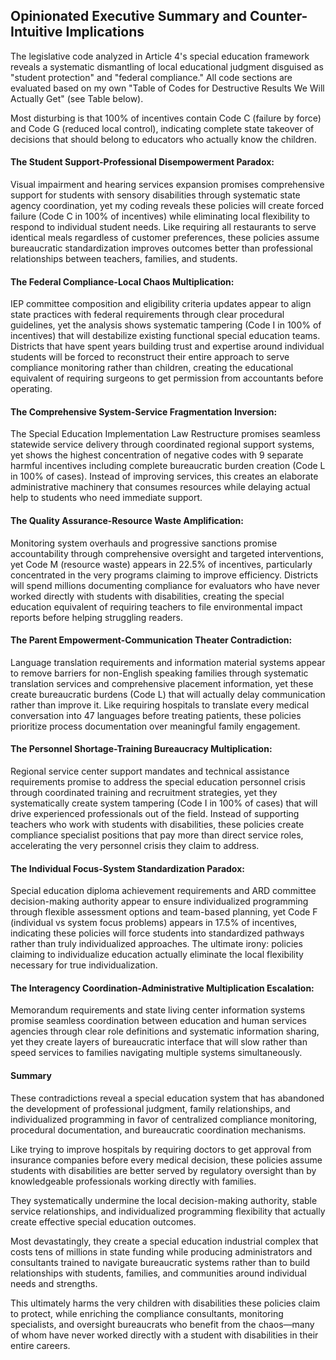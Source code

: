 ## Opinionated Executive Summary and Counter-Intuitive Implications

The legislative code analyzed in Article 4's special education framework reveals a systematic dismantling of local educational judgment disguised as "student protection" and "federal compliance." All code sections are evaluated based on my own "Table of Codes for Destructive Results We Will Actually Get" (see Table below).

Most disturbing is that 100% of incentives contain Code C (failure by force) and Code G (reduced local control), indicating complete state takeover of decisions that should belong to educators who actually know the children.

#### The Student Support-Professional Disempowerment Paradox:

Visual impairment and hearing services expansion promises comprehensive support for students with sensory disabilities through systematic state agency coordination, yet my coding reveals these policies will create forced failure (Code C in 100% of incentives) while eliminating local flexibility to respond to individual student needs. Like requiring all restaurants to serve identical meals regardless of customer preferences, these policies assume bureaucratic standardization improves outcomes better than professional relationships between teachers, families, and students.

#### The Federal Compliance-Local Chaos Multiplication:

IEP committee composition and eligibility criteria updates appear to align state practices with federal requirements through clear procedural guidelines, yet the analysis shows systematic tampering (Code I in 100% of incentives) that will destabilize existing functional special education teams. Districts that have spent years building trust and expertise around individual students will be forced to reconstruct their entire approach to serve compliance monitoring rather than children, creating the educational equivalent of requiring surgeons to get permission from accountants before operating.

#### The Comprehensive System-Service Fragmentation Inversion:

The Special Education Implementation Law Restructure promises seamless statewide service delivery through coordinated regional support systems, yet shows the highest concentration of negative codes with 9 separate harmful incentives including complete bureaucratic burden creation (Code L in 100% of cases). Instead of improving services, this creates an elaborate administrative machinery that consumes resources while delaying actual help to students who need immediate support.

#### The Quality Assurance-Resource Waste Amplification:

Monitoring system overhauls and progressive sanctions promise accountability through comprehensive oversight and targeted interventions, yet Code M (resource waste) appears in 22.5% of incentives, particularly concentrated in the very programs claiming to improve efficiency. Districts will spend millions documenting compliance for evaluators who have never worked directly with students with disabilities, creating the special education equivalent of requiring teachers to file environmental impact reports before helping struggling readers.

#### The Parent Empowerment-Communication Theater Contradiction:

Language translation requirements and information material systems appear to remove barriers for non-English speaking families through systematic translation services and comprehensive placement information, yet these create bureaucratic burdens (Code L) that will actually delay communication rather than improve it. Like requiring hospitals to translate every medical conversation into 47 languages before treating patients, these policies prioritize process documentation over meaningful family engagement.

#### The Personnel Shortage-Training Bureaucracy Multiplication:

Regional service center support mandates and technical assistance requirements promise to address the special education personnel crisis through coordinated training and recruitment strategies, yet they systematically create system tampering (Code I in 100% of cases) that will drive experienced professionals out of the field. Instead of supporting teachers who work with students with disabilities, these policies create compliance specialist positions that pay more than direct service roles, accelerating the very personnel crisis they claim to address.

#### The Individual Focus-System Standardization Paradox:

Special education diploma achievement requirements and ARD committee decision-making authority appear to ensure individualized programming through flexible assessment options and team-based planning, yet Code F (individual vs system focus problems) appears in 17.5% of incentives, indicating these policies will force students into standardized pathways rather than truly individualized approaches. The ultimate irony: policies claiming to individualize education actually eliminate the local flexibility necessary for true individualization.

#### The Interagency Coordination-Administrative Multiplication Escalation:

Memorandum requirements and state living center information systems promise seamless coordination between education and human services agencies through clear role definitions and systematic information sharing, yet they create layers of bureaucratic interface that will slow rather than speed services to families navigating multiple systems simultaneously.

#### Summary

These contradictions reveal a special education system that has abandoned the development of professional judgment, family relationships, and individualized programming in favor of centralized compliance monitoring, procedural documentation, and bureaucratic coordination mechanisms.

Like trying to improve hospitals by requiring doctors to get approval from insurance companies before every medical decision, these policies assume students with disabilities are better served by regulatory oversight than by knowledgeable professionals working directly with families.

They systematically undermine the local decision-making authority, stable service relationships, and individualized programming flexibility that actually create effective special education outcomes.

Most devastatingly, they create a special education industrial complex that costs tens of millions in state funding while producing administrators and consultants trained to navigate bureaucratic systems rather than to build relationships with students, families, and communities around individual needs and strengths.

This ultimately harms the very children with disabilities these policies claim to protect, while enriching the compliance consultants, monitoring specialists, and oversight bureaucrats who benefit from the chaos—many of whom have never worked directly with a student with disabilities in their entire careers.